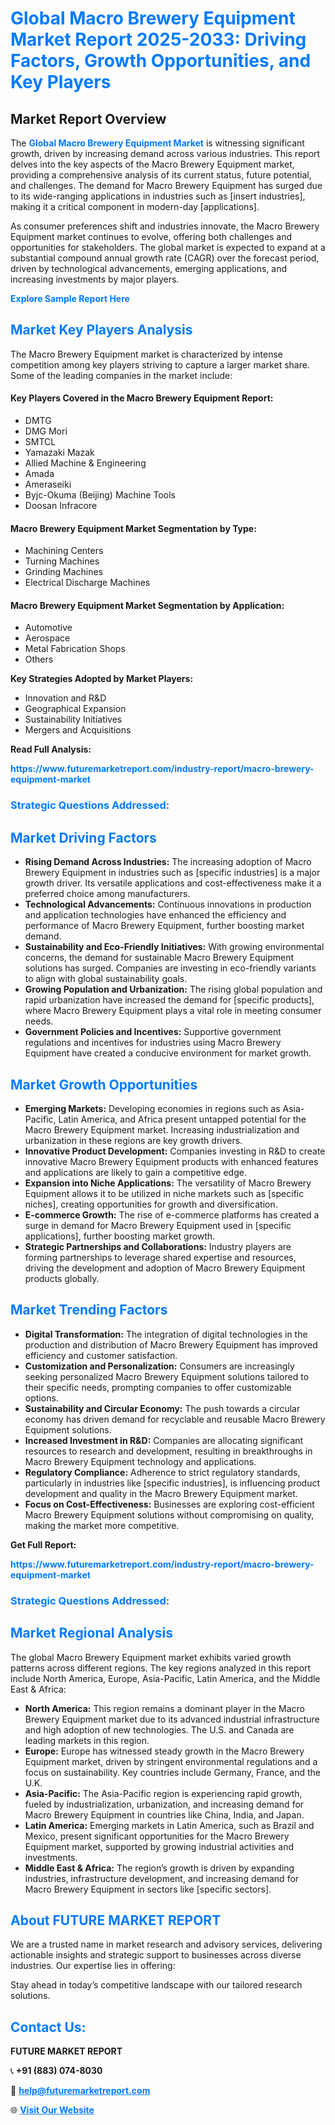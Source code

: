 <h1 style="color: #007BFF;">Global Macro Brewery Equipment Market Report 2025-2033: Driving Factors, Growth Opportunities, and Key Players</h1>

<section id="overview">
<h2>Market Report Overview</h2>
<p>The <a href="https://www.futuremarketreport.com/industry-report/macro-brewery-equipment-market" style="color: #007BFF; text-decoration: none;"><strong>Global Macro Brewery Equipment Market</strong></a> is witnessing significant growth, driven by increasing demand across various industries. This report delves into the key aspects of the Macro Brewery Equipment market, providing a comprehensive analysis of its current status, future potential, and challenges. The demand for Macro Brewery Equipment has surged due to its wide-ranging applications in industries such as [insert industries], making it a critical component in modern-day [applications].</p>
<p>As consumer preferences shift and industries innovate, the Macro Brewery Equipment market continues to evolve, offering both challenges and opportunities for stakeholders. The global market is expected to expand at a substantial compound annual growth rate (CAGR) over the forecast period, driven by technological advancements, emerging applications, and increasing investments by major players.</p>
</section>

<section id="overview">
<p><a href="https://www.futuremarketreport.com/request-sample/reportId=34889" style="color: #007BFF; text-decoration: none;"><strong>Explore Sample Report Here</strong></a></p>
</section>

<section id="key-players">
<h2 style="color: #007BFF;">Market Key Players Analysis</h2>
<p>The Macro Brewery Equipment market is characterized by intense competition among key players striving to capture a larger market share. Some of the leading companies in the market include:</p>
<h4>Key Players Covered in the Macro Brewery Equipment Report:</h4>
<ul><li>DMTG</li><li>DMG Mori</li><li>SMTCL</li><li>Yamazaki Mazak</li><li>Allied Machine &amp; Engineering</li><li>Amada</li><li>Ameraseiki</li><li>Byjc-Okuma (Beijing) Machine Tools</li><li>Doosan Infracore</li></ul>
<h4>Macro Brewery Equipment Market Segmentation by Type:</h4>
<ul><li>Machining Centers</li><li>Turning Machines</li><li>Grinding Machines</li><li>Electrical Discharge Machines</li></ul>

<h4>Macro Brewery Equipment Market Segmentation by Application:</h4>
<ul><li>Automotive</li><li>Aerospace</li><li>Metal Fabrication Shops</li><li>Others</li></ul>
<p><strong>Key Strategies Adopted by Market Players:</strong></p>
<ul>
<li>Innovation and R&D</li>
<li>Geographical Expansion</li>
<li>Sustainability Initiatives</li>
<li>Mergers and Acquisitions</li>
</ul>
</section>

<section>
<p><strong>Read Full Analysis: </strong></p><a href="https://www.futuremarketreport.com/industry-report/macro-brewery-equipment-market" style="color: #007BFF; text-decoration: none;"><strong>https://www.futuremarketreport.com/industry-report/macro-brewery-equipment-market</strong></a>
<h3 style="color: #007BFF;">Strategic Questions Addressed:</h3>
</section>

<section id="driving-factors">
<h2 style="color: #007BFF;">Market Driving Factors</h2>
<ul>
<li><strong>Rising Demand Across Industries:</strong> The increasing adoption of Macro Brewery Equipment in industries such as [specific industries] is a major growth driver. Its versatile applications and cost-effectiveness make it a preferred choice among manufacturers.</li>
<li><strong>Technological Advancements:</strong> Continuous innovations in production and application technologies have enhanced the efficiency and performance of Macro Brewery Equipment, further boosting market demand.</li>
<li><strong>Sustainability and Eco-Friendly Initiatives:</strong> With growing environmental concerns, the demand for sustainable Macro Brewery Equipment solutions has surged. Companies are investing in eco-friendly variants to align with global sustainability goals.</li>
<li><strong>Growing Population and Urbanization:</strong> The rising global population and rapid urbanization have increased the demand for [specific products], where Macro Brewery Equipment plays a vital role in meeting consumer needs.</li>
<li><strong>Government Policies and Incentives:</strong> Supportive government regulations and incentives for industries using Macro Brewery Equipment have created a conducive environment for market growth.</li>
</ul>
</section>

<section id="growth-opportunities">
<h2 style="color: #007BFF;">Market Growth Opportunities</h2>
<ul>
<li><strong>Emerging Markets:</strong> Developing economies in regions such as Asia-Pacific, Latin America, and Africa present untapped potential for the Macro Brewery Equipment market. Increasing industrialization and urbanization in these regions are key growth drivers.</li>
<li><strong>Innovative Product Development:</strong> Companies investing in R&D to create innovative Macro Brewery Equipment products with enhanced features and applications are likely to gain a competitive edge.</li>
<li><strong>Expansion into Niche Applications:</strong> The versatility of Macro Brewery Equipment allows it to be utilized in niche markets such as [specific niches], creating opportunities for growth and diversification.</li>
<li><strong>E-commerce Growth:</strong> The rise of e-commerce platforms has created a surge in demand for Macro Brewery Equipment used in [specific applications], further boosting market growth.</li>
<li><strong>Strategic Partnerships and Collaborations:</strong> Industry players are forming partnerships to leverage shared expertise and resources, driving the development and adoption of Macro Brewery Equipment products globally.</li>
</ul>
</section>

<section id="trending-factors">
<h2 style="color: #007BFF;">Market Trending Factors</h2>
<ul>
<li><strong>Digital Transformation:</strong> The integration of digital technologies in the production and distribution of Macro Brewery Equipment has improved efficiency and customer satisfaction.</li>
<li><strong>Customization and Personalization:</strong> Consumers are increasingly seeking personalized Macro Brewery Equipment solutions tailored to their specific needs, prompting companies to offer customizable options.</li>
<li><strong>Sustainability and Circular Economy:</strong> The push towards a circular economy has driven demand for recyclable and reusable Macro Brewery Equipment solutions.</li>
<li><strong>Increased Investment in R&D:</strong> Companies are allocating significant resources to research and development, resulting in breakthroughs in Macro Brewery Equipment technology and applications.</li>
<li><strong>Regulatory Compliance:</strong> Adherence to strict regulatory standards, particularly in industries like [specific industries], is influencing product development and quality in the Macro Brewery Equipment market.</li>
<li><strong>Focus on Cost-Effectiveness:</strong> Businesses are exploring cost-efficient Macro Brewery Equipment solutions without compromising on quality, making the market more competitive.</li>
</ul>
</section>

<section>
<p><strong>Get Full Report: </strong></p><a href="https://www.futuremarketreport.com/industry-report/macro-brewery-equipment-market" style="color: #007BFF; text-decoration: none;"><strong>https://www.futuremarketreport.com/industry-report/macro-brewery-equipment-market</strong></a>
<h3 style="color: #007BFF;">Strategic Questions Addressed:</h3>
</section>


<section id="regional-analysis">
<h2 style="color: #007BFF;">Market Regional Analysis</h2>
<p>The global Macro Brewery Equipment market exhibits varied growth patterns across different regions. The key regions analyzed in this report include North America, Europe, Asia-Pacific, Latin America, and the Middle East & Africa:</p>
<ul>
<li><strong>North America:</strong> This region remains a dominant player in the Macro Brewery Equipment market due to its advanced industrial infrastructure and high adoption of new technologies. The U.S. and Canada are leading markets in this region.</li>
<li><strong>Europe:</strong> Europe has witnessed steady growth in the Macro Brewery Equipment market, driven by stringent environmental regulations and a focus on sustainability. Key countries include Germany, France, and the U.K.</li>
<li><strong>Asia-Pacific:</strong> The Asia-Pacific region is experiencing rapid growth, fueled by industrialization, urbanization, and increasing demand for Macro Brewery Equipment in countries like China, India, and Japan.</li>
<li><strong>Latin America:</strong> Emerging markets in Latin America, such as Brazil and Mexico, present significant opportunities for the Macro Brewery Equipment market, supported by growing industrial activities and investments.</li>
<li><strong>Middle East & Africa:</strong> The region’s growth is driven by expanding industries, infrastructure development, and increasing demand for Macro Brewery Equipment in sectors like [specific sectors].</li>
</ul>
</section>

<footer>
<h2 style="color: #007BFF;">About FUTURE MARKET REPORT</h2>
<p>We are a trusted name in market research and advisory services, delivering actionable insights and strategic support to businesses across diverse industries. Our expertise lies in offering:</p>

<p>Stay ahead in today’s competitive landscape with our tailored research solutions.</p>

<h2 style="color: #007BFF;">Contact Us:</h2>
<p><strong>FUTURE MARKET REPORT</strong></p>
<p>📞 <strong>+91 (883) 074-8030</strong></p>
<p>📧 <strong><a href="mailto:help@futuremarketreport.com" style="color: #007BFF;">help@futuremarketreport.com</a></strong></p>
<p>🌐 <strong><a href="https://www.futuremarketreport.com/" style="color: #007BFF;">Visit Our Website</a></strong></p>
</footer>
